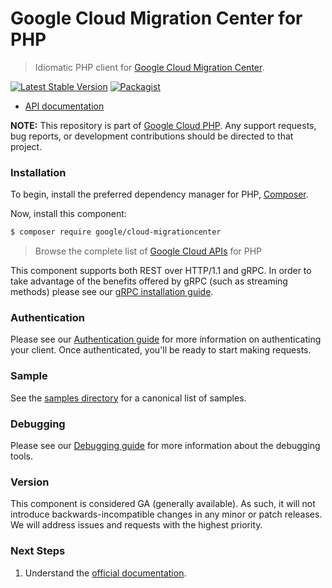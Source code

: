# Google Cloud Migration Center for PHP

> Idiomatic PHP client for [Google Cloud Migration Center](https://cloud.google.com/migration-center/docs).

[![Latest Stable Version](https://poser.pugx.org/google/cloud-migrationcenter/v/stable)](https://packagist.org/packages/google/cloud-migrationcenter) [![Packagist](https://img.shields.io/packagist/dm/google/cloud-migrationcenter.svg)](https://packagist.org/packages/google/cloud-migrationcenter)

* [API documentation](https://cloud.google.com/php/docs/reference/cloud-migrationcenter/latest)

**NOTE:** This repository is part of [Google Cloud PHP](https://github.com/googleapis/google-cloud-php). Any
support requests, bug reports, or development contributions should be directed to
that project.

### Installation

To begin, install the preferred dependency manager for PHP, [Composer](https://getcomposer.org/).

Now, install this component:

```sh
$ composer require google/cloud-migrationcenter
```

> Browse the complete list of [Google Cloud APIs](https://cloud.google.com/php/docs/reference)
> for PHP

This component supports both REST over HTTP/1.1 and gRPC. In order to take advantage of the benefits
offered by gRPC (such as streaming methods) please see our
[gRPC installation guide](https://cloud.google.com/php/grpc).

### Authentication

Please see our [Authentication guide](https://github.com/googleapis/google-cloud-php/blob/main/AUTHENTICATION.md) for more information
on authenticating your client. Once authenticated, you'll be ready to start making requests.

### Sample

See the [samples directory](https://github.com/googleapis/google-cloud-php-migrationcenter/tree/main/samples) for a canonical list of samples.

### Debugging

Please see our [Debugging guide](https://github.com/googleapis/google-cloud-php/blob/main/DEBUG.md)
for more information about the debugging tools.

### Version

This component is considered GA (generally available). As such, it will not introduce backwards-incompatible changes in
any minor or patch releases. We will address issues and requests with the highest priority.

### Next Steps

1. Understand the [official documentation](https://cloud.google.com/migration-center/docs/migration-center-overview).
